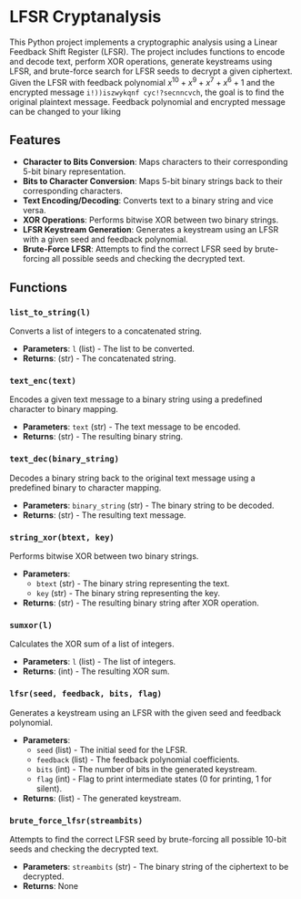 # LFSR Cryptanalysis

This Python project implements a cryptographic analysis using a Linear Feedback Shift Register (LFSR). The project includes functions to encode and decode text, perform XOR operations, generate keystreams using LFSR, and brute-force search for LFSR seeds to decrypt a given ciphertext.
Given the LFSR with feedback polynomial $x^{10} + x^9 + x^7 + x^6 + 1$ and the encrypted message `i!))iszwykqnf cyc!?secnncvch`, the goal is to find the original plaintext message. Feedback polynomial and encrypted message can be changed to your liking

## Features
- **Character to Bits Conversion**: Maps characters to their corresponding 5-bit binary representation.
- **Bits to Character Conversion**: Maps 5-bit binary strings back to their corresponding characters.
- **Text Encoding/Decoding**: Converts text to a binary string and vice versa.
- **XOR Operations**: Performs bitwise XOR between two binary strings.
- **LFSR Keystream Generation**: Generates a keystream using an LFSR with a given seed and feedback polynomial.
- **Brute-Force LFSR**: Attempts to find the correct LFSR seed by brute-forcing all possible seeds and checking the decrypted text.

## Functions

### `list_to_string(l)`
Converts a list of integers to a concatenated string.
- **Parameters**: `l` (list) - The list to be converted.
- **Returns**: (str) - The concatenated string.

### `text_enc(text)`
Encodes a given text message to a binary string using a predefined character to binary mapping.
- **Parameters**: `text` (str) - The text message to be encoded.
- **Returns**: (str) - The resulting binary string.

### `text_dec(binary_string)`
Decodes a binary string back to the original text message using a predefined binary to character mapping.
- **Parameters**: `binary_string` (str) - The binary string to be decoded.
- **Returns**: (str) - The resulting text message.

### `string_xor(btext, key)`
Performs bitwise XOR between two binary strings.
- **Parameters**: 
  - `btext` (str) - The binary string representing the text.
  - `key` (str) - The binary string representing the key.
- **Returns**: (str) - The resulting binary string after XOR operation.

### `sumxor(l)`
Calculates the XOR sum of a list of integers.
- **Parameters**: `l` (list) - The list of integers.
- **Returns**: (int) - The resulting XOR sum.

### `lfsr(seed, feedback, bits, flag)`
Generates a keystream using an LFSR with the given seed and feedback polynomial.
- **Parameters**: 
  - `seed` (list) - The initial seed for the LFSR.
  - `feedback` (list) - The feedback polynomial coefficients.
  - `bits` (int) - The number of bits in the generated keystream.
  - `flag` (int) - Flag to print intermediate states (0 for printing, 1 for silent).
- **Returns**: (list) - The generated keystream.

### `brute_force_lfsr(streambits)`
Attempts to find the correct LFSR seed by brute-forcing all possible 10-bit seeds and checking the decrypted text.
- **Parameters**: `streambits` (str) - The binary string of the ciphertext to be decrypted.
- **Returns**: None
